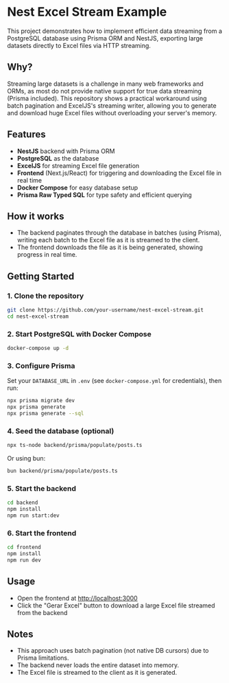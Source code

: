# Nest Excel Stream Example

This project demonstrates how to implement efficient data streaming from a PostgreSQL database using Prisma ORM and NestJS, exporting large datasets directly to Excel files via HTTP streaming.

## Why?

Streaming large datasets is a challenge in many web frameworks and ORMs, as most do not provide native support for true data streaming (Prisma included). This repository shows a practical workaround using batch pagination and ExcelJS's streaming writer, allowing you to generate and download huge Excel files without overloading your server's memory.

## Features

- **NestJS** backend with Prisma ORM
- **PostgreSQL** as the database
- **ExcelJS** for streaming Excel file generation
- **Frontend** (Next.js/React) for triggering and downloading the Excel file in real time
- **Docker Compose** for easy database setup
- **Prisma Raw Typed SQL** for type safety and efficient querying

## How it works

- The backend paginates through the database in batches (using Prisma), writing each batch to the Excel file as it is streamed to the client.
- The frontend downloads the file as it is being generated, showing progress in real time.

## Getting Started

### 1. Clone the repository

```bash
git clone https://github.com/your-username/nest-excel-stream.git
cd nest-excel-stream
```

### 2. Start PostgreSQL with Docker Compose

```bash
docker-compose up -d
```

### 3. Configure Prisma

Set your `DATABASE_URL` in `.env` (see `docker-compose.yml` for credentials), then run:

```bash
npx prisma migrate dev
npx prisma generate
npx prisma generate --sql
```

### 4. Seed the database (optional)

```bash
npx ts-node backend/prisma/populate/posts.ts
```

Or using bun:

```bash
bun backend/prisma/populate/posts.ts
```

### 5. Start the backend

```bash
cd backend
npm install
npm run start:dev
```

### 6. Start the frontend

```bash
cd frontend
npm install
npm run dev
```

## Usage

- Open the frontend at [http://localhost:3000](http://localhost:3000)
- Click the "Gerar Excel" button to download a large Excel file streamed from the backend

## Notes

- This approach uses batch pagination (not native DB cursors) due to Prisma limitations.
- The backend never loads the entire dataset into memory.
- The Excel file is streamed to the client as it is generated.
